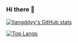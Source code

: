 ### Hi there 👋

[![liangddyy's GitHub stats](https://github-readme-stats.vercel.app/api?username=liangddyy&count_private=true&show_icons=true)](https://github.com/anuraghazra/github-readme-stats)

[![Top Langs](https://github-readme-stats.vercel.app/api/top-langs/?username=liangddyy&count_private=true&show_icons=true)](https://github.com/anuraghazra/github-readme-stats)

